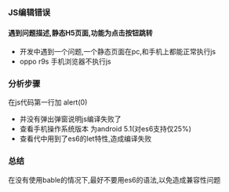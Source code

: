 ### JS编辑错误

#### 遇到问题描述,静态H5页面,功能为点击按钮跳转
+ 开发中遇到一个问题,一个静态页面在pc,和手机上都能正常执行js  
+ oppo r9s 手机浏览器不执行js

### 分析步骤
在js代码第一行加 alert(0) 
+ 并没有弹出弹窗说明js编译失败了
+ 查看手机操作系统版本 为android 5.1(对es6支持仅25%)
+ 查看代中用到了es6的let特性,造成编译失败

### 总结
在没有使用bable的情况下,最好不要用es6的语法,以免造成兼容性问题

